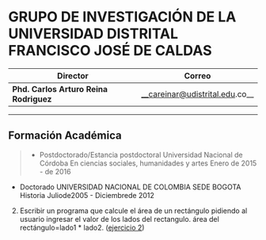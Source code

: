 GRUPO DE INVESTIGACIÓN DE LA UNIVERSIDAD DISTRITAL FRANCISCO JOSÉ DE CALDAS
============
Director | Correo
--|--
__Phd. Carlos Arturo Reina Rodriguez__ | __careinar@udistrital.edu.co__
---

Formación Académica
---
>*  Postdoctorado/Estancia postdoctoral Universidad Nacional de Córdoba
>En ciencias sociales, humanidades y artes
>Enero de 2015 - de 2016
*  Doctorado UNIVERSIDAD NACIONAL DE COLOMBIA SEDE BOGOTA
   Historia
   Juliode2005 - Diciembrede 2012
2. Escribir un programa que calcule el área de un rectángulo pidiendo al usuario ingresar el valor de los lados del rectangulo.
   área del rectángulo=lado1 * lado2. ([ejercicio 2](https://github.com/DavidBohorquez/Codificacion/blob/master/Simples/es2.py))
   

